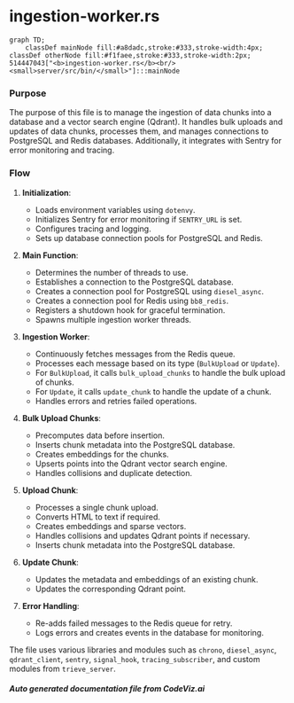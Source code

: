 # ingestion-worker.rs

```mermaid
graph TD;
    classDef mainNode fill:#a8dadc,stroke:#333,stroke-width:4px;
classDef otherNode fill:#f1faee,stroke:#333,stroke-width:2px;
514447043["<b>ingestion-worker.rs</b><br/><small>server/src/bin/</small>"]:::mainNode

```
### Purpose
The purpose of this file is to manage the ingestion of data chunks into a database and a vector search engine (Qdrant). It handles bulk uploads and updates of data chunks, processes them, and manages connections to PostgreSQL and Redis databases. Additionally, it integrates with Sentry for error monitoring and tracing.

### Flow
1. **Initialization**:
   - Loads environment variables using `dotenvy`.
   - Initializes Sentry for error monitoring if `SENTRY_URL` is set.
   - Configures tracing and logging.
   - Sets up database connection pools for PostgreSQL and Redis.

2. **Main Function**:
   - Determines the number of threads to use.
   - Establishes a connection to the PostgreSQL database.
   - Creates a connection pool for PostgreSQL using `diesel_async`.
   - Creates a connection pool for Redis using `bb8_redis`.
   - Registers a shutdown hook for graceful termination.
   - Spawns multiple ingestion worker threads.

3. **Ingestion Worker**:
   - Continuously fetches messages from the Redis queue.
   - Processes each message based on its type (`BulkUpload` or `Update`).
   - For `BulkUpload`, it calls `bulk_upload_chunks` to handle the bulk upload of chunks.
   - For `Update`, it calls `update_chunk` to handle the update of a chunk.
   - Handles errors and retries failed operations.

4. **Bulk Upload Chunks**:
   - Precomputes data before insertion.
   - Inserts chunk metadata into the PostgreSQL database.
   - Creates embeddings for the chunks.
   - Upserts points into the Qdrant vector search engine.
   - Handles collisions and duplicate detection.

5. **Upload Chunk**:
   - Processes a single chunk upload.
   - Converts HTML to text if required.
   - Creates embeddings and sparse vectors.
   - Handles collisions and updates Qdrant points if necessary.
   - Inserts chunk metadata into the PostgreSQL database.

6. **Update Chunk**:
   - Updates the metadata and embeddings of an existing chunk.
   - Updates the corresponding Qdrant point.

7. **Error Handling**:
   - Re-adds failed messages to the Redis queue for retry.
   - Logs errors and creates events in the database for monitoring.

The file uses various libraries and modules such as `chrono`, `diesel_async`, `qdrant_client`, `sentry`, `signal_hook`, `tracing_subscriber`, and custom modules from `trieve_server`.

##### Auto generated documentation file from CodeViz.ai
